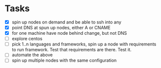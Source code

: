 # Tasks
* [x] spin up nodes on demand and be able to ssh into any
* [x] point DNS at spun up nodes, either A or CNAME
* [x] for one machine have node behind change, but not DNS
* [ ] explore centos
* [ ] pick 1..n languages and frameworks, spin up a node with requirements to
  run framework. Test that requirements are there. Test it.
* [ ] automate the above
* [ ] spin up multiple nodes with the same configuration
